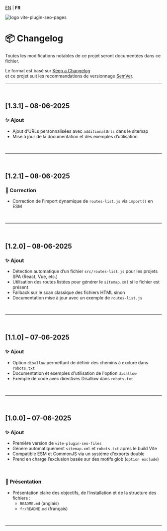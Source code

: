 [EN](../CHANGELOG.md) | **FR**

<div>
  <img src="https://browserux.com/assets/img/logo/logo-vite-plugin-seo-pages.png" alt="logo vite-plugin-seo-pages"/>
</div>

# 📦 Changelog

Toutes les modifications notables de ce projet seront documentées dans ce fichier.

Le format est basé sur [Keep a Changelog](https://keepachangelog.com/fr/1.0.0/)  
et ce projet suit les recommandations de versionnage [SemVer](https://semver.org/lang/fr/).

---

<br>

## [1.3.1] – 08-06-2025

### ✨ Ajout

- Ajout d’URLs personnalisées avec `additionalUrls` dans le sitemap
- Mise à jour de la documentation et des exemples d’utilisation

<br>

---

<br>

## [1.2.1] – 08-06-2025

### 🐛 Correction

- Correction de l'import dynamique de `routes-list.js` via `import()` en ESM

<br>

---

<br>

## [1.2.0] – 08-06-2025

### ✨ Ajout

- Détection automatique d’un fichier `src/routes-list.js` pour les projets SPA (React, Vue, etc.)
- Utilisation des routes listées pour générer le `sitemap.xml` si le fichier est présent
- Fallback sur le scan classique des fichiers HTML sinon
- Documentation mise à jour avec un exemple de `routes-list.js`

<br>

---

<br>

## [1.1.0] – 07-06-2025

### ✨ Ajout

- Option `disallow` permettant de définir des chemins à exclure dans `robots.txt`
- Documentation et exemples d'utilisation de l'option `disallow`
- Exemple de code avec directives Disallow dans `robots.txt`

<br>

---

<br>

## [1.0.0] – 07-06-2025

### ✨ Ajout

- Première version de `vite-plugin-seo-files`
- Génère automatiquement `sitemap.xml` et `robots.txt` après le build Vite
- Compatible ESM et CommonJS via un système d’exports double
- Prend en charge l’exclusion basée sur des motifs glob (`option exclude`)

<br>

### 📘 Présentation

- Présentation claire des objectifs, de l’installation et de la structure des fichiers : 
  - `README.md` (anglais)
  - `fr/README.md` (français)
  
<br>

---